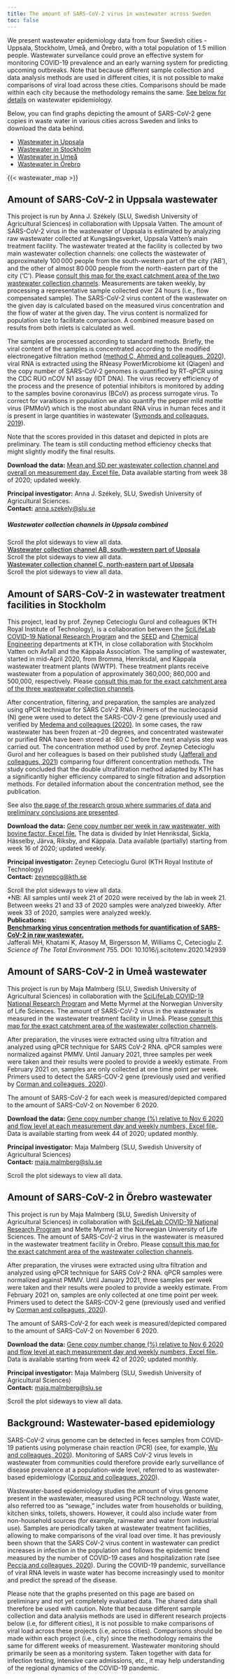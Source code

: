 ```yaml
---
title: The amount of SARS-CoV-2 virus in wastewater across Sweden
toc: false
---
```


We present wastewater epidemiology data from four Swedish cities - Uppsala, Stockholm, Umeå, and Örebro, with a total population of 1.5 million people. Wastewater surveilance could prove an effective system for monitoring COVID-19 prevalence and an early warning system for predicting upcoming outbreaks. Note that because different sample collection and data analysis methods are used in different cities, it is not possible to make comparisons of viral load across these cities. Comparisons should be made within each city because the methodology remains the same. [See below for details](#background) on wastewater epidemiology.

<div class="row"><div class="col-lg-7"><p>Below, you can find graphs depicting the amount of SARS-CoV-2 gene copies in waste water in various cities across Sweden and links to download the data behind.</p>
<ul><li><a href="#uppsala">Wastewater in Uppsala</a></li>
<li><a href="#stockholm">Wastewater in Stockholm</a></li>
<li><a href="#umea">Wastewater in Umeå</a></li>
<li><a href="#orebro">Wastewater in Örebro</a></li>
</ul></div><div class="col-lg-5">
{{< wastewater_map >}}
</div></div>

<a id="uppsala"><h2>Amount of SARS-CoV-2 in Uppsala wastewater</h2></a>

This project is run by Anna J. Székely (SLU, Swedish University of Agricultural Sciences) in collaboration with Uppsala Vatten. The amount of SARS-CoV-2 virus in the wastewater of Uppsala is estimated by analyzing raw wastewater collected at Kungsängsverket, Uppsala Vatten’s main treatment facility. The wastewater treated at the facility is collected by two main wastewater collection channels: one collects the wastewater of approximately 100 000 people from the south-western part of the city (‘AB’), and the other of almost 80 000 people from the north-eastern part of the city (‘C’). Please [consult this map for the exact catchment area of the two wastewater collection channels](/env_profiling/avrinningskarta_inlopp_kungsangsverket.pdf). Measurements are taken weekly, by processing a representative sample collected over 24 hours (i.e., flow compensated sample). The SARS-CoV-2 virus content of the wastewater on the given day is calculated based on the measured virus concentration and the flow of water at the given day. The virus content is normalized for population size to facilitate comparison. A combined measure based on results from both inlets is calculated as well.

The samples are processed according to standard methods. Briefly, the viral content of the samples is concentrated according to the modified electronegative filtration method ([method C, Ahmed and colleagues, 2020](https://doi.org/10.1016/j.scitotenv.2020.139960)), viral RNA is extracted using the RNeasy PowerMicrobiome kit (Qiagen) and the copy number of SARS-CoV-2 genomes is quantified by RT-qPCR using the CDC RUO nCOV N1 assay (IDT DNA). The virus recovery efficiency of the process and the presence of potential inhibitors is monitored by adding to the samples bovine coronavirus (BCoV) as process surrogate virus. To correct for varaitions in population we also quantify the pepper mild mottle virus (PMMoV) which is the most abundant RNA virus in human feces and it is present in large quantities in wastewater ([Symonds and colleagues, 2019](https://doi.org/10.1371/journal.ppat.1007639)).

Note that the scores provided in this dataset and depicted in plots are preliminary. The team is still conducting method efficiency checks that might slightly modify the final results.

**Download the data:** [Mean and SD per wastewater collection channel and overall on measurement day, Excel file.](https://covid19dataportal.se) Data available starting from week 38 of 2020; updated weekly.

**Principal investigator:** Anna J. Székely, SLU, Swedish University of Agricultural Sciences.  
**Contact:** anna.szekely@slu.se

##### Wastewater collection channels in Uppsala combined

<div class="d-lg-none alert alert-info">
  Scroll the plot sideways to view all data.
</div>

<div class="plot_wrapper">
  <div id="uppsala_combined"></div>
</div>

<div class="row ml-1"><a class="btn" data-toggle="collapse" href="#uppsala_ab_plot" role="button" aria-expanded="false" aria-controls="uppsala_ab_plot" style="font-weight: 500">
  Wastewater collection channel AB, south-western part of Uppsala
  <i class="fas fa-caret-down"></i>
</a></div>
<div class="collapse" id="uppsala_ab_plot">
  <div class="card card-body">
    <div class="row"><div class="col">
    <div class="d-lg-none alert alert-info">
      Scroll the plot sideways to view all data.
    </div>
    <div class="plot_wrapper">
      <div id="uppsala_ab"></div>
    </div>
    </div></div>
  </div>
</div>

<div class="row ml-1"><a class="btn" data-toggle="collapse" href="#uppsala_c_plot" role="button" aria-expanded="false" aria-controls="uppsala_c_plot" style="font-weight: 500">
  Wastewater collection channel C, north-eastern part of Uppsala
  <i class="fas fa-caret-down"></i>
</a></div>
<div class="collapse" id="uppsala_c_plot">
  <div class="card card-body">
    <div class="row"><div class="col">
    <div class="d-lg-none alert alert-info">
      Scroll the plot sideways to view all data.
    </div>
    <div class="plot_wrapper">
      <div id="uppsala_c"></div>
    </div>
    </div></div>
  </div>
</div>

<a id="stockholm"><h2>Amount of SARS-CoV-2 in wastewater treatment facilities in Stockholm</h2></a>

This project, lead by prof. Zeynep Cetecioglu Gurol and colleagues (KTH Royal Institute of Technology), is a collaboration between the [SciLifeLab COVID-19 National Research Program](https://www.scilifelab.se/covid-19) and the [SEED](https://www.kth.se/en/seed) and [Chemical Engineering](https://www.kth.se/ket/chemical-engineering-1.784196) departments at KTH, in close collaboration with Stockholm Vatten och Avfall and the Käppala Association. The sampling of wastewater, started in mid-April 2020, from Bromma, Henriksdal, and Käppala wastewater treatment plants (WWTP). These treatment plants receive wastewater from a population of approximately 360,000; 860,000 and 500,000, respectively. Please [consult this map for the exact catchment area of the three wastewater collection channels](/env_profiling/map_wwtp_stockholm.png).

After concentration, filtering, and preparation, the samples are analyzed using qPCR technique for SARS CoV-2 RNA. Primers of the nucleocapsid (N) gene were used to detect the SARS-COV-2 gene (previously used and verified by [Medema and colleagues (2020)](https://doi.org/10.1016/j.scitotenv.2020.142939). In some cases, the raw wastewater has been frozen at –20 degrees, and  concentrated wastewater or purified RNA have been stored at -80 C before the next analysis step was carried out. The concentration method used by prof. Zeynep Cetecioglu Gurol and her colleagues is based on their published study ([Jafferali and colleagues, 2021](https://doi.org/10.1016/j.scitotenv.2020.142939)) comparing four different concentration methods. The study concluded that the double ultrafiltration method adapted by KTH has a significantly higher efficiency compared to single filtration and adsorption methods. For detailed information about the concentration method, see the publication.

See also [the page of the research group where summaries of data and preliminary conclusions are presented](https://www.kth.se/water/research/covid-1.979048).

**Download the data:** [Gene copy number per week in raw wastewater, with bovine factor, Excel file.](https://covid19dataportal.se) The data is divided by Inlet Henriksdal, Sickla, Hässelby, Järva, Riksby, and Käppala. Data available (partially) starting from week 16 of 2020; updated weekly.

**Principal investigator:** Zeynep Cetecioglu Gurol (KTH Royal Institute of Technology)  
**Contact:** zeynepcg@kth.se

<div class="d-lg-none alert alert-info">
  Scroll the plot sideways to view all data.
</div>

<div class="plot_wrapper">
  <div id="stockholm_combined"></div>
</div>

<div class="small text-muted">*NB: All samples until week 21 of 2020 were received by the lab in week 21. Between weeks 21 and 33 of 2020 samples were analyzed biweekly. After week 33 of 2020, samples were analyzed weekly.</div>

<div class="row ml-0 mt-3"><b>Publications:</b></div><div class="row"><div class="col">
<b><a target="_blank" href="https://doi.org/10.1016/j.scitotenv.2020.142939">Benchmarking virus concentration methods for quantification of SARS-CoV-2 in raw wastewater.</a></b><br>
                    <span class="text-muted">Jafferali MH, Khatami K, Atasoy M, Birgersson M, Williams C, Cetecioglu Z.</span><br>
                    <i>Science of The Total Environment</i> 755. DOI: 10.1016/j.scitotenv.2020.142939
</div></div>

<a id="umea"><h2>Amount of SARS-CoV-2 in Umeå wastewater</h2></a>

This project is run by Maja Malmberg (SLU, Swedish University of Agricultural Sciences) in collaboration with the [SciLifeLab COVID-19 National Research Program](https://www.scilifelab.se/covid-19) and Mette Myrmel at the Norwegian University of Life Sciences. The amount of SARS-CoV-2 virus in the wastewater is measured in the wastewater treatment facility in Umeå. Please [consult this map for the exact catchment area of the wastewater collection channels](/env_profiling/map_umeaa.jpg).

After preparation, the viruses were extracted using ultra filtration and analyzed using qPCR technique for SARS CoV-2 RNA. qPCR samples were normalized against PMMV. Until January 2021, three samples per week were taken and their results were pooled to provide a weekly estimate. From February 2021 on, samples are only collected at one time point per week. Primers used to detect the SARS-COV-2 gene (previously used and verified by [Corman and colleagues, 2020](https://doi.org/10.2807/1560-7917.ES.2020.25.3.2000045)).

The amount of SARS-CoV-2 for each week is measured/depicted compared to the amount of SARS-CoV-2 on November 6 2020.

**Download the data:** [Gene copy number change (%) relative to Nov 6 2020 and flow level at each measurement day and weekly numbers, Excel file.](https://covid19dataportal.se/). Data is available starting from week 44 of 2020; updated monthly.

**Principal investigator:** Maja Malmberg (SLU, Swedish University of Agricultural Sciences)  
**Contact:** maja.malmberg@slu.se

<div class="d-lg-none alert alert-info">
  Scroll the plot sideways to view all data.
</div>

<div class="plot_wrapper">
  <div id="umea_combined"></div>
</div>

<a id="orebro"><h2>Amount of SARS-CoV-2 in Örebro wastewater</h2></a>

This project is run by Maja Malmberg (SLU, Swedish University of Agricultural Sciences) in collaboration with [SciLifeLab COVID-19 National Research Program](https://www.scilifelab.se/covid-19) and Mette Myrmel at the Norwegian University of Life Sciences. The amount of SARS-CoV-2 virus in the wastewater is measured in the wastewater treatment facility in Örebro. Please [consult this map for the exact catchment area of the wastewater collection channels](/env_profiling/map_orebro.pdf).

After preparation, the viruses were extracted using ultra filtration and analyzed using qPCR technique for SARS CoV-2 RNA. qPCR samples were normalized against PMMV. Until January 2021, three samples per week were taken and their results were pooled to provide a weekly estimate. From February 2021 on, samples are only collected at one time point per week. Primers used to detect the SARS-COV-2 gene (previously used and verified by [Corman and colleagues, 2020](https://doi.org/10.2807/1560-7917.ES.2020.25.3.2000045)).

 The amount of SARS-CoV-2 for each week is measured/depicted compared to the amount of SARS-CoV-2 on November 6 2020.

**Download the data:** [Gene copy number change (%) relative to Nov 6 2020 and flow level at each measurement day and weekly numbers, Excel file.](https://covid19dataportal.se/). Data is available starting from week 42 of 2020; updated monthly.

**Principal investigator:** Maja Malmberg (SLU, Swedish University of Agricultural Sciences)  
**Contact:** maja.malmberg@slu.se

<div class="d-lg-none alert alert-info">
  Scroll the plot sideways to view all data.
</div>

<div class="plot_wrapper">
  <div id="orebro_combined"></div>
</div>

<a id="background"><h2>Background: Wastewater-based epidemiology</h2></a>

SARS-CoV-2 virus genome can be detected in feces samples from COVID-19 patients using polymerase chain reaction (PCR) (see, for example, [Wu and colleagues, 2020](https://doi.org/10.1016/S2468-1253(20)30083-2)). Monitoring of SARS CoV-2 virus levels in wastewater from communities could therefore provide early surveillance of disease prevalence at a population-wide level, referred to as wastewater-based epidemiology ([Corpuz and colleagues, 2020](https://doi.org/10.1016/j.scitotenv.2020.140910)).

Wastewater-based epidemiology studies the amount of virus genome present in the wastewater, measured using PCR technology. Waste water, also referred too as “sewage,” includes water from households or building, kitchen sinks, toilets, showers. However, it could also include water from non-household sources (for example, rainwater and water from industrial use). Samples are periodically taken at wastewater treatment facilities, allowing to make comparisons of the viral load over time. It has previously been shown that the SARS CoV-2 virus content in wastewater can predict increases in infection in the population and follows the epidemic trend measured by the number of COVID-19 cases and hospitalization rate (see [Peccia and colleagues, 2020](https://doi.org/10.1038/s41587-020-0684-z)). During the COVID-19 pandemic, surveillance of viral RNA levels in waste water has become increasingly used to monitor and predict the spread of the disease.

Please note that the graphs presented on this page are based on preliminary and not yet completely evaluated data. The shared data shall therefore be used with caution. Note that because different sample collection and data analysis methods are used in different research projects below (i.e, for different cities), it is not possible to make comparisons of viral load across these projects (i.e, across cities). Comparisons should be made within each project (i.e., city) since the methodology remains the same for different weeks of measurement. Wastewater monitoring should primarily be seen as a monitoring system. Taken together with data for infection testing, intensive care admissions, etc., it may help understanding of the regional dynamics of the COVID-19 pandemic.

<script src="https://cdn.jsdelivr.net/npm/vega@5.12.1"></script>
<script src="https://cdn.jsdelivr.net/npm/vega-lite@4.12.2"></script>
<script src="https://cdn.jsdelivr.net/npm/vega-embed@6.8.0"></script>

<script src="https://datagraphics.dckube.scilifelab.se/graphic/6ca12c9d3d0b4c838441a67b65751c54.js?id=uppsala_combined"></script>
<script src="https://datagraphics.dckube.scilifelab.se/graphic/2cdc7dfbb44a47fd9ca027767913cafa.js?id=uppsala_ab"></script>
<script src="https://datagraphics.dckube.scilifelab.se/graphic/1aa540b5f5c3491eb2413b876c52bba8.js?id=uppsala_c"></script>
<script src="https://datagraphics.dckube.scilifelab.se/graphic/7db40a88e0f34ea69cebed7a4be51e55.js?id=stockholm_combined"></script>
<script src="https://datagraphics.dckube.scilifelab.se/graphic/030ac237d44248dda87e2c9277a49cc7.js?id=umea_combined"></script>
<script src="https://datagraphics.dckube.scilifelab.se/graphic/fe03ef2220814eeeb3e99eb26a7c46e2.js?id=orebro_combined"></script>
